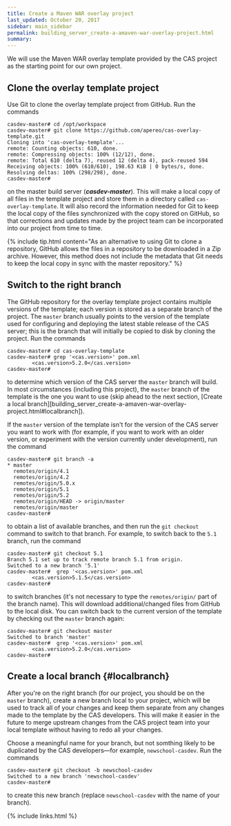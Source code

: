 ```yaml
---
title: Create a Maven WAR overlay project
last_updated: October 20, 2017
sidebar: main_sidebar
permalink: building_server_create-a-amaven-war-overlay-project.html
summary:
---
```


We will use the Maven WAR overlay template provided by the CAS project as the starting point for our own project.

## Clone the overlay template project

Use Git to clone the overlay template project from GitHub. Run the commands

```console
casdev-master# cd /opt/workspace
casdev-master# git clone https://github.com/apereo/cas-overlay-template.git
Cloning into 'cas-overlay-template'...
remote: Counting objects: 610, done.
remote: Compressing objects: 100% (12/12), done.
remote: Total 610 (delta 7), reused 12 (delta 4), pack-reused 594
Receiving objects: 100% (610/610), 198.63 KiB | 0 bytes/s, done.
Resolving deltas: 100% (298/298), done.
casdev-master#  
```

on the master build server (***casdev-master***). This will make a local copy of all files in the template project and store them in a directory called `cas-overlay-template`. It will also record the information needed for Git to keep the local copy of the files synchronized with the copy stored on GitHub, so that corrections and updates made by the project team can be incorporated into our project from time to time.

{% include tip.html content="As an alternative to using Git to clone a repository, GitHub allows the files in a repository to be downloaded in a Zip archive. However, this method does not include the metadata that Git needs to keep the local copy in sync with the master repository." %}

## Switch to the right branch

The GitHub repository for the overlay template project contains multiple versions of the template; each version is stored as a separate branch of the project. The `master` branch usually points to the version of the template used for configuring and deploying the latest stable release of the CAS server; this is the branch that will initially be copied to disk by cloning the project. Run the commands

```console
casdev-master# cd cas-overlay-template
casdev-master# grep '<cas.version>' pom.xml
        <cas.version>5.2.0</cas.version>
casdev-master#  
```

to determine which version of the CAS server the `master` branch will build. In most circumstances (including this project), the `master` branch of the template is the one you want to use (skip ahead to the next section, [Create a local branch][building_server_create-a-amaven-war-overlay-project.html#localbranch]).

If the `master` version of the template isn't for the version of the CAS server you want to work with (for example, if you want to work with an older version, or experiment with the version currently under development), run the command

```console
casdev-master# git branch -a
* master
  remotes/origin/4.1
  remotes/origin/4.2
  remotes/origin/5.0.x
  remotes/origin/5.1
  remotes/origin/5.2
  remotes/origin/HEAD -> origin/master
  remotes/origin/master
casdev-master#  
```

to obtain a list of available branches, and then run the `git checkout` command to switch to that branch. For example, to switch back to the `5.1` branch, run the command

```console
casdev-master# git checkout 5.1
Branch 5.1 set up to track remote branch 5.1 from origin.
Switched to a new branch '5.1'
casdev-master#  grep '<cas.version>' pom.xml
        <cas.version>5.1.5</cas.version>
casdev-master#  
```

to switch branches (it's not necessary to type the `remotes/origin/` part of the branch name). This will download additional/changed files from GitHub to the local disk. You can switch back to the current version of the template by checking out the `master` branch again:

```console
casdev-master# git checkout master
Switched to branch 'master'
casdev-master#  grep '<cas.version>' pom.xml
        <cas.version>5.2.0</cas.version>
casdev-master#  
```

## Create a local branch {#localbranch}

After you're on the right branch (for our project, you should be on the `master` branch), create a new branch local to your project, which will be used to track all of your changes and keep them separate from any changes made to the template by the CAS developers. This will make it easier in the future to merge upstream changes from the CAS project team into your local template without having to redo all your changes.

Choose a meaningful name for your branch, but not somthing likely to be duplicated by the CAS developers&mdash;for example, `newschool-casdev`. Run the commands

```console
casdev-master# git checkout -b newschool-casdev
Switched to a new branch 'newschool-casdev'
casdev-master#  
```

to create this new branch (replace `newschool-casdev` with the name of your branch).

{% include links.html %}
